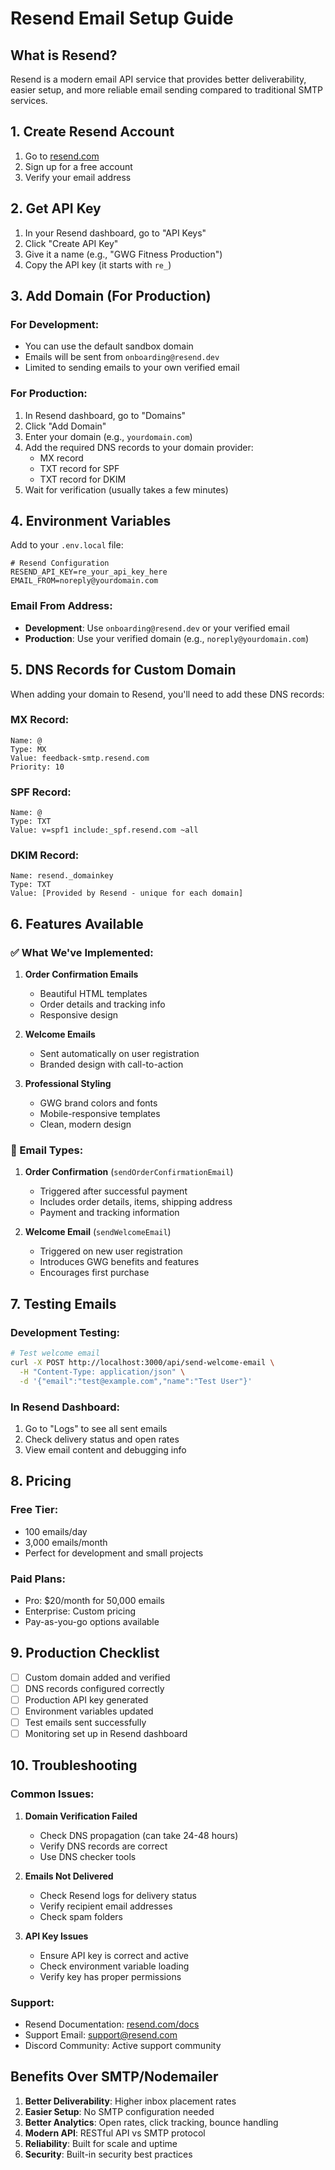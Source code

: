 # Resend Email Setup Guide

## What is Resend?

Resend is a modern email API service that provides better deliverability, easier setup, and more reliable email sending compared to traditional SMTP services.

## 1. Create Resend Account

1. Go to [resend.com](https://resend.com)
2. Sign up for a free account
3. Verify your email address

## 2. Get API Key

1. In your Resend dashboard, go to "API Keys"
2. Click "Create API Key"
3. Give it a name (e.g., "GWG Fitness Production")
4. Copy the API key (it starts with `re_`)

## 3. Add Domain (For Production)

### For Development:

- You can use the default sandbox domain
- Emails will be sent from `onboarding@resend.dev`
- Limited to sending emails to your own verified email

### For Production:

1. In Resend dashboard, go to "Domains"
2. Click "Add Domain"
3. Enter your domain (e.g., `yourdomain.com`)
4. Add the required DNS records to your domain provider:
   - MX record
   - TXT record for SPF
   - TXT record for DKIM
5. Wait for verification (usually takes a few minutes)

## 4. Environment Variables

Add to your `.env.local` file:

```env
# Resend Configuration
RESEND_API_KEY=re_your_api_key_here
EMAIL_FROM=noreply@yourdomain.com
```

### Email From Address:

- **Development**: Use `onboarding@resend.dev` or your verified email
- **Production**: Use your verified domain (e.g., `noreply@yourdomain.com`)

## 5. DNS Records for Custom Domain

When adding your domain to Resend, you'll need to add these DNS records:

### MX Record:

```
Name: @
Type: MX
Value: feedback-smtp.resend.com
Priority: 10
```

### SPF Record:

```
Name: @
Type: TXT
Value: v=spf1 include:_spf.resend.com ~all
```

### DKIM Record:

```
Name: resend._domainkey
Type: TXT
Value: [Provided by Resend - unique for each domain]
```

## 6. Features Available

### ✅ What We've Implemented:

1. **Order Confirmation Emails**
   - Beautiful HTML templates
   - Order details and tracking info
   - Responsive design

2. **Welcome Emails**
   - Sent automatically on user registration
   - Branded design with call-to-action

3. **Professional Styling**
   - GWG brand colors and fonts
   - Mobile-responsive templates
   - Clean, modern design

### 📧 Email Types:

1. **Order Confirmation** (`sendOrderConfirmationEmail`)
   - Triggered after successful payment
   - Includes order details, items, shipping address
   - Payment and tracking information

2. **Welcome Email** (`sendWelcomeEmail`)
   - Triggered on new user registration
   - Introduces GWG benefits and features
   - Encourages first purchase

## 7. Testing Emails

### Development Testing:

```bash
# Test welcome email
curl -X POST http://localhost:3000/api/send-welcome-email \
  -H "Content-Type: application/json" \
  -d '{"email":"test@example.com","name":"Test User"}'
```

### In Resend Dashboard:

1. Go to "Logs" to see all sent emails
2. Check delivery status and open rates
3. View email content and debugging info

## 8. Pricing

### Free Tier:

- 100 emails/day
- 3,000 emails/month
- Perfect for development and small projects

### Paid Plans:

- Pro: $20/month for 50,000 emails
- Enterprise: Custom pricing
- Pay-as-you-go options available

## 9. Production Checklist

- [ ] Custom domain added and verified
- [ ] DNS records configured correctly
- [ ] Production API key generated
- [ ] Environment variables updated
- [ ] Test emails sent successfully
- [ ] Monitoring set up in Resend dashboard

## 10. Troubleshooting

### Common Issues:

1. **Domain Verification Failed**
   - Check DNS propagation (can take 24-48 hours)
   - Verify DNS records are correct
   - Use DNS checker tools

2. **Emails Not Delivered**
   - Check Resend logs for delivery status
   - Verify recipient email addresses
   - Check spam folders

3. **API Key Issues**
   - Ensure API key is correct and active
   - Check environment variable loading
   - Verify key has proper permissions

### Support:

- Resend Documentation: [resend.com/docs](https://resend.com/docs)
- Support Email: support@resend.com
- Discord Community: Active support community

## Benefits Over SMTP/Nodemailer

1. **Better Deliverability**: Higher inbox placement rates
2. **Easier Setup**: No SMTP configuration needed
3. **Better Analytics**: Open rates, click tracking, bounce handling
4. **Modern API**: RESTful API vs SMTP protocol
5. **Reliability**: Built for scale and uptime
6. **Security**: Built-in security best practices
